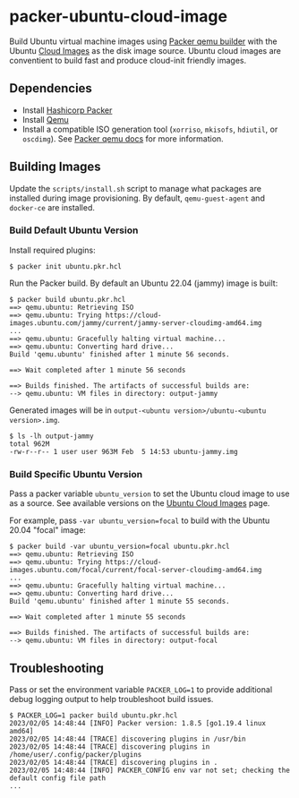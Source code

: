 # packer-ubuntu-cloud-image

Build Ubuntu virtual machine images using [Packer qemu builder](https://developer.hashicorp.com/packer/plugins/builders/qemu) with the Ubuntu [Cloud Images](https://cloud-images.ubuntu.com/) as the disk image source.
Ubuntu cloud images are conventient to build fast and produce cloud-init friendly images.

## Dependencies

* Install [Hashicorp Packer](https://www.packer.io/)
* Install [Qemu](https://www.qemu.org/download/)
* Install a compatible ISO generation tool (`xorriso`, `mkisofs`, `hdiutil`, or `oscdimg`). See [Packer qemu docs](https://developer.hashicorp.com/packer/plugins/builders/qemu#cd-configuration) for more information.

## Building Images

Update the `scripts/install.sh` script to manage what packages are installed during image provisioning. By default, `qemu-guest-agent` and `docker-ce` are installed.

### Build Default Ubuntu Version

Install required plugins:

```shell
$ packer init ubuntu.pkr.hcl
```

Run the Packer build. By default an Ubuntu 22.04 (jammy) image is built:

```shell
$ packer build ubuntu.pkr.hcl
==> qemu.ubuntu: Retrieving ISO
==> qemu.ubuntu: Trying https://cloud-images.ubuntu.com/jammy/current/jammy-server-cloudimg-amd64.img
...
==> qemu.ubuntu: Gracefully halting virtual machine...
==> qemu.ubuntu: Converting hard drive...
Build 'qemu.ubuntu' finished after 1 minute 56 seconds.

==> Wait completed after 1 minute 56 seconds

==> Builds finished. The artifacts of successful builds are:
--> qemu.ubuntu: VM files in directory: output-jammy
```

Generated images will be in `output-<ubuntu version>/ubuntu-<ubuntu version>.img`.

```shell
$ ls -lh output-jammy
total 962M
-rw-r--r-- 1 user user 963M Feb  5 14:53 ubuntu-jammy.img
```

### Build Specific Ubuntu Version

Pass a packer variable `ubuntu_version` to set the Ubuntu cloud image to use as a source.
See available versions on the [Ubuntu Cloud Images](https://cloud-images.ubuntu.com/) page.

For example, pass `-var ubuntu_version=focal` to build with the Ubuntu 20.04 "focal" image:

```shell
$ packer build -var ubuntu_version=focal ubuntu.pkr.hcl
==> qemu.ubuntu: Retrieving ISO
==> qemu.ubuntu: Trying https://cloud-images.ubuntu.com/focal/current/focal-server-cloudimg-amd64.img
...
==> qemu.ubuntu: Gracefully halting virtual machine...
==> qemu.ubuntu: Converting hard drive...
Build 'qemu.ubuntu' finished after 1 minute 55 seconds.

==> Wait completed after 1 minute 55 seconds

==> Builds finished. The artifacts of successful builds are:
--> qemu.ubuntu: VM files in directory: output-focal
```

## Troubleshooting

Pass or set the environment variable `PACKER_LOG=1` to provide additional debug logging output to help troubleshoot build issues.

```shell
$ PACKER_LOG=1 packer build ubuntu.pkr.hcl
2023/02/05 14:48:44 [INFO] Packer version: 1.8.5 [go1.19.4 linux amd64]
2023/02/05 14:48:44 [TRACE] discovering plugins in /usr/bin
2023/02/05 14:48:44 [TRACE] discovering plugins in /home/user/.config/packer/plugins
2023/02/05 14:48:44 [TRACE] discovering plugins in .
2023/02/05 14:48:44 [INFO] PACKER_CONFIG env var not set; checking the default config file path
...

```
 